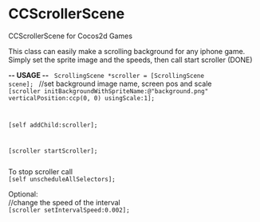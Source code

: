 CCScrollerScene
===============

CCScrollerScene for Cocos2d Games

This class can easily make a scrolling background for any iphone game.
Simply set the sprite image and the speeds, then call start scroller (DONE)

<b>-- USAGE --</b>
<code>
ScrollingScene *scroller = [ScrollingScene scene];
</code>
//set background image name, screen pos and scale 
<code>
[scroller initBackgroundWithSpriteName:@"background.png" verticalPosition:ccp(0, 0) usingScale:1];

[self addChild:scroller];

[scroller startScroller];

</code>
To stop scroller call
<code>
[self unscheduleAllSelectors];
</code>

Optional:
<br/>
//change the speed of the interval
<br/>
<code>[scroller setIntervalSpeed:0.002];</code>


